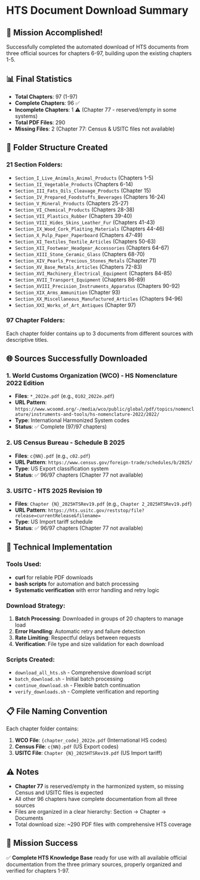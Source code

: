 # HTS Document Download Summary

## 🎉 Mission Accomplished!

Successfully completed the automated download of HTS documents from three official sources for chapters 6-97, building upon the existing chapters 1-5.

## 📊 Final Statistics

- **Total Chapters**: 97 (1-97)
- **Complete Chapters**: 96 ✅
- **Incomplete Chapters**: 1 ⚠️ (Chapter 77 - reserved/empty in some systems)
- **Total PDF Files**: 290
- **Missing Files**: 2 (Chapter 77: Census & USITC files not available)

## 📁 Folder Structure Created

### 21 Section Folders:
- `Section_I_Live_Animals_Animal_Products` (Chapters 1-5)
- `Section_II_Vegetable_Products` (Chapters 6-14)  
- `Section_III_Fats_Oils_Cleavage_Products` (Chapter 15)
- `Section_IV_Prepared_Foodstuffs_Beverages` (Chapters 16-24)
- `Section_V_Mineral_Products` (Chapters 25-27)
- `Section_VI_Chemical_Products` (Chapters 28-38)
- `Section_VII_Plastics_Rubber` (Chapters 39-40)
- `Section_VIII_Hides_Skins_Leather_Fur` (Chapters 41-43)
- `Section_IX_Wood_Cork_Plaiting_Materials` (Chapters 44-46)
- `Section_X_Pulp_Paper_Paperboard` (Chapters 47-49)
- `Section_XI_Textiles_Textile_Articles` (Chapters 50-63)
- `Section_XII_Footwear_Headgear_Accessories` (Chapters 64-67)
- `Section_XIII_Stone_Ceramic_Glass` (Chapters 68-70)
- `Section_XIV_Pearls_Precious_Stones_Metals` (Chapter 71)
- `Section_XV_Base_Metals_Articles` (Chapters 72-83)
- `Section_XVI_Machinery_Electrical_Equipment` (Chapters 84-85)
- `Section_XVII_Transport_Equipment` (Chapters 86-89)
- `Section_XVIII_Precision_Instruments_Apparatus` (Chapters 90-92)
- `Section_XIX_Arms_Ammunition` (Chapter 93)
- `Section_XX_Miscellaneous_Manufactured_Articles` (Chapters 94-96)
- `Section_XXI_Works_of_Art_Antiques` (Chapter 97)

### 97 Chapter Folders:
Each chapter folder contains up to 3 documents from different sources with descriptive titles.

## 🌐 Sources Successfully Downloaded

### 1. **World Customs Organization (WCO)** - HS Nomenclature 2022 Edition
- **Files**: `*_2022e.pdf` (e.g., `0102_2022e.pdf`)
- **URL Pattern**: `https://www.wcoomd.org/-/media/wco/public/global/pdf/topics/nomenclature/instruments-and-tools/hs-nomenclature-2022/2022/`
- **Type**: International Harmonized System codes
- **Status**: ✅ Complete (97/97 chapters)

### 2. **US Census Bureau** - Schedule B 2025
- **Files**: `c{NN}.pdf` (e.g., `c02.pdf`)  
- **URL Pattern**: `https://www.census.gov/foreign-trade/schedules/b/2025/`
- **Type**: US Export classification system
- **Status**: ✅ 96/97 chapters (Chapter 77 not available)

### 3. **USITC** - HTS 2025 Revision 19
- **Files**: `Chapter {N}_2025HTSRev19.pdf` (e.g., `Chapter 2_2025HTSRev19.pdf`)
- **URL Pattern**: `https://hts.usitc.gov/reststop/file?release=currentRelease&filename=`
- **Type**: US Import tariff schedule
- **Status**: ✅ 96/97 chapters (Chapter 77 not available)

## 🔧 Technical Implementation

### Tools Used:
- **curl** for reliable PDF downloads
- **bash scripts** for automation and batch processing  
- **Systematic verification** with error handling and retry logic

### Download Strategy:
1. **Batch Processing**: Downloaded in groups of 20 chapters to manage load
2. **Error Handling**: Automatic retry and failure detection
3. **Rate Limiting**: Respectful delays between requests
4. **Verification**: File type and size validation for each download

### Scripts Created:
- `download_all_hts.sh` - Comprehensive download script
- `batch_download.sh` - Initial batch processing  
- `continue_download.sh` - Flexible batch continuation
- `verify_downloads.sh` - Complete verification and reporting

## 📋 File Naming Convention

Each chapter folder contains:
1. **WCO File**: `{chapter_code}_2022e.pdf` (International HS codes)
2. **Census File**: `c{NN}.pdf` (US Export codes)  
3. **USITC File**: `Chapter {N}_2025HTSRev19.pdf` (US Import tariff)

## ⚠️ Notes

- **Chapter 77** is reserved/empty in the harmonized system, so missing Census and USITC files is expected
- All other 96 chapters have complete documentation from all three sources
- Files are organized in a clear hierarchy: Section → Chapter → Documents
- Total download size: ~290 PDF files with comprehensive HTS coverage

## 🎯 Mission Success

✅ **Complete HTS Knowledge Base** ready for use with all available official documentation from the three primary sources, properly organized and verified for chapters 1-97.
